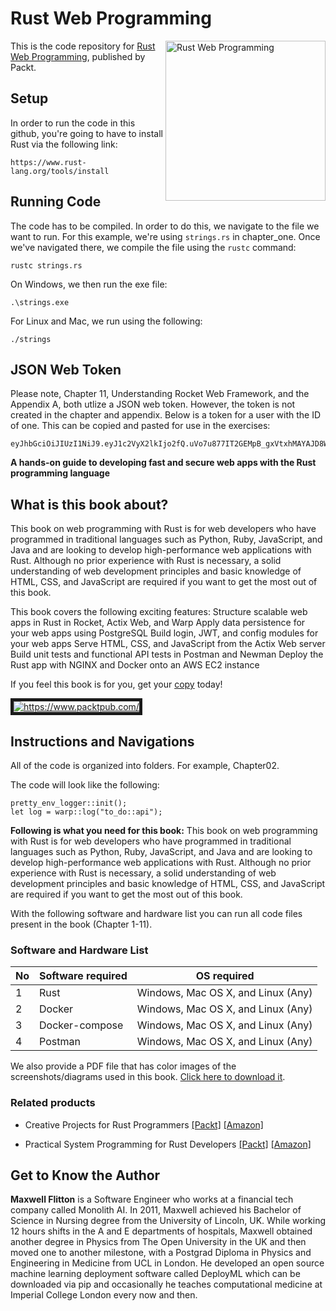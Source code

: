 
# Rust Web Programming

<a href="https://www.packtpub.com/in/web-development/rust-web-programming?utm_source=github&utm_medium=repository&utm_campaign=9781786461629"><img src="https://www.packtpub.com/media/catalog/product/cache/4cdce5a811acc0d2926d7f857dceb83b/9/7/9781800560819-original_23.png" alt="Rust Web Programming" height="256px" align="right"></a>


This is the code repository for [Rust Web Programming](https://www.packtpub.com/in/web-development/rust-web-programming?utm_source=github&utm_medium=repository&utm_campaign=9781786461629), published by Packt.

## Setup 

In order to run the code in this github, you're going to have to install Rust via the following link:

```
https://www.rust-lang.org/tools/install
```

## Running Code 

The code has to be compiled. In order to do this, we navigate to the file we want to run. For this example, we're using ```strings.rs``` in chapter_one. Once we've navigated there, we compile the file using the ```rustc``` command:

```
rustc strings.rs 
```

On Windows, we then run the exe file:

```
.\strings.exe
```

For Linux and Mac, we run using the following:

```
./strings
```

## JSON Web Token
Please note, Chapter 11, Understanding Rocket Web Framework, and the Appendix A, both utlize a JSON web token. However, the token is not created in the chapter and appendix. Below
is a token for a user with the ID of one. This can be copied and pasted for use in the exercises:

```
eyJhbGciOiJIUzI1NiJ9.eyJ1c2VyX2lkIjo2fQ.uVo7u877IT2GEMpB_gxVtxhMAYAJD8W_XiUoNvR7_iM
```


**A hands-on guide to developing fast and secure web apps with the Rust programming language**

## What is this book about?
This book on web programming with Rust is for web developers who have programmed in traditional languages such as Python, Ruby, JavaScript, and Java and are looking to develop high-performance web applications with Rust. Although no prior experience with Rust is necessary, a solid understanding of web development principles and basic knowledge of HTML, CSS, and JavaScript are required if you want to get the most out of this book.

This book covers the following exciting features:
Structure scalable web apps in Rust in Rocket, Actix Web, and Warp
Apply data persistence for your web apps using PostgreSQL
Build login, JWT, and config modules for your web apps
Serve HTML, CSS, and JavaScript from the Actix Web server
Build unit tests and functional API tests in Postman and Newman
Deploy the Rust app with NGINX and Docker onto an AWS EC2 instance

If you feel this book is for you, get your [copy](https://www.amazon.com/dp/1800560818) today!

<a href="https://www.packtpub.com/?utm_source=github&utm_medium=banner&utm_campaign=GitHubBanner"><img src="https://www.packtpub.com/media/catalog/product/cache/4cdce5a811acc0d2926d7f857dceb83b/9/7/9781800560819-original_23.png" 
alt="https://www.packtpub.com/" border="5" /></a>

## Instructions and Navigations
All of the code is organized into folders. For example, Chapter02.

The code will look like the following:
```
pretty_env_logger::init();
let log = warp::log("to_do::api");
```

**Following is what you need for this book:**
This book on web programming with Rust is for web developers who have programmed in traditional languages such as Python, Ruby, JavaScript, and Java and are looking to develop high-performance web applications with Rust. Although no prior experience with Rust is necessary, a solid understanding of web development principles and basic knowledge of HTML, CSS, and JavaScript are required if you want to get the most out of this book.

With the following software and hardware list you can run all code files present in the book (Chapter 1-11).
### Software and Hardware List
| No | Software required | OS required |
| -------- | ------------------------------------ | ----------------------------------- |
| 1 | Rust | Windows, Mac OS X, and Linux (Any) |
| 2 | Docker | Windows, Mac OS X, and Linux (Any) |
| 3 | Docker-compose | Windows, Mac OS X, and Linux (Any) |
| 4 | Postman | Windows, Mac OS X, and Linux (Any) |


We also provide a PDF file that has color images of the screenshots/diagrams used in this book. [Click here to download it](https://static.packt-cdn.com/downloads/9781800560819_ColorImages.pdf).

### Related products
* Creative Projects for Rust Programmers [[Packt]](https://www.packtpub.com/product/creative-projects-for-rust-programmers/9781789346220?utm_source=github&utm_medium=repository&utm_campaign=9781789346220) [[Amazon]](https://www.amazon.com/dp/1789346223)

* Practical System Programming for Rust Developers [[Packt]](https://www.packtpub.com/product/practical-system-programming-for-rust-developers/9781800560963?utm_source=github&utm_medium=repository&utm_campaign=9781800560963) [[Amazon]](https://www.amazon.com/dp/B08MBCQ5L1)


## Get to Know the Author
**Maxwell Flitton** is a Software Engineer who works at a financial tech company called Monolith AI. In 2011, Maxwell achieved his Bachelor of Science in Nursing degree from the University of Lincoln, UK. While working 12 hours shifts in the A and E departments of hospitals, Maxwell obtained another degree in Physics from The Open University in the UK and then moved one to another milestone, with a Postgrad Diploma in Physics and Engineering in Medicine from UCL in London. He developed an open source machine learning deployment software called DeployML which can be downloaded via pip and occasionally he teaches computational medicine at Imperial College London every now and then.
